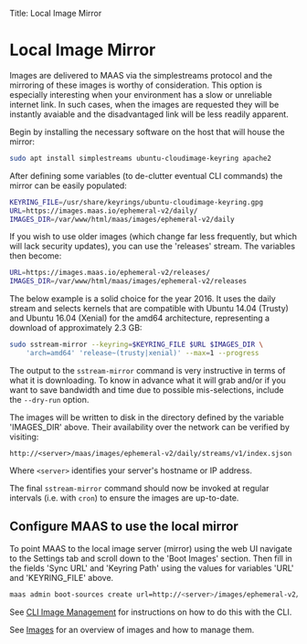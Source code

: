 Title: Local Image Mirror


# Local Image Mirror

Images are delivered to MAAS via the simplestreams protocol and the mirroring
of these images is worthy of consideration. This option is especially
interesting when your environment has a slow or unreliable internet link. In
such cases, when the images are requested they will be instantly avaiable and
the disadvantaged link will be less readily apparent.

Begin by installing the necessary software on the host that will house the
mirror:

```bash
sudo apt install simplestreams ubuntu-cloudimage-keyring apache2
```

After defining some variables (to de-clutter eventual CLI commands) the mirror
can be easily populated:

```bash
KEYRING_FILE=/usr/share/keyrings/ubuntu-cloudimage-keyring.gpg
URL=https://images.maas.io/ephemeral-v2/daily/
IMAGES_DIR=/var/www/html/maas/images/ephemeral-v2/daily
```

If you wish to use older images (which change far less frequently,
but which will lack security updates), you can use the 'releases' stream. The
variables then become:

```bash
URL=https://images.maas.io/ephemeral-v2/releases/
IMAGES_DIR=/var/www/html/maas/images/ephemeral-v2/releases
```

The below example is a solid choice for the year 2016. It uses the daily stream
and selects kernels that are compatible with Ubuntu 14.04 (Trusty) and Ubuntu
16.04 (Xenial) for the amd64 architecture, representing a download of
approximately 2.3 GB:

```bash
sudo sstream-mirror --keyring=$KEYRING_FILE $URL $IMAGES_DIR \
	'arch=amd64' 'release~(trusty|xenial)' --max=1 --progress
```

The output to the `sstream-mirror` command is very instructive in terms of
what it is downloading. To know in advance what it will grab and/or if you want
to save bandwidth and time due to possible mis-selections, include the
`--dry-run` option.

The images will be written to disk in the directory defined by the variable
'IMAGES_DIR' above. Their availability over the network can be verified by
visiting:

`http://<server>/maas/images/ephemeral-v2/daily/streams/v1/index.sjson`

Where `<server>` identifies your server's hostname or IP address.

The final `sstream-mirror` command should now be invoked at regular intervals
(i.e. with `cron`) to ensure the images are up-to-date.


## Configure MAAS to use the local mirror

To point MAAS to the local image server (mirror) using the web UI navigate to
the Settings tab and scroll down to the 'Boot Images' section. Then fill in the
fields 'Sync URL' and 'Keyring Path' using the values for variables 'URL' and
'KEYRING_FILE' above.

```bash
maas admin boot-sources create url=http://<server>/images/ephemeral-v2/daily/ keyring_filename=/usr/share/keyrings/ubuntu-cloudimage-keyring.gpg
```

See [CLI Image Management](./manage-cli-images.html#) for instructions on
how to do this with the CLI.

See [Images](./installconfig-images.html) for an overview of images and how to
manage them.
